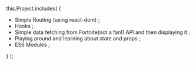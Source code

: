 this.Project.includes( {

* Simple Routing (using react-dom) ;
* Hooks ;
* Simple data fetching from Fortnite(not a fan!) API and then displaying it ;
* Playing around and learning about state and props ;
* ES6 Modules ;

} );
